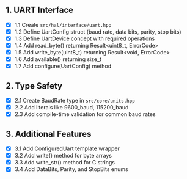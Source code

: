 ## 1. UART Interface

- [x] 1.1 Create `src/hal/interface/uart.hpp`
- [x] 1.2 Define UartConfig struct (baud rate, data bits, parity, stop bits)
- [x] 1.3 Define UartDevice concept with required operations
- [x] 1.4 Add read_byte() returning Result<uint8_t, ErrorCode>
- [x] 1.5 Add write_byte(uint8_t) returning Result<void, ErrorCode>
- [x] 1.6 Add available() returning size_t
- [x] 1.7 Add configure(UartConfig) method

## 2. Type Safety

- [x] 2.1 Create BaudRate type in `src/core/units.hpp`
- [x] 2.2 Add literals like 9600_baud, 115200_baud
- [x] 2.3 Add compile-time validation for common baud rates

## 3. Additional Features

- [x] 3.1 Add ConfiguredUart template wrapper
- [x] 3.2 Add write() method for byte arrays
- [x] 3.3 Add write_str() method for C strings
- [x] 3.4 Add DataBits, Parity, and StopBits enums
